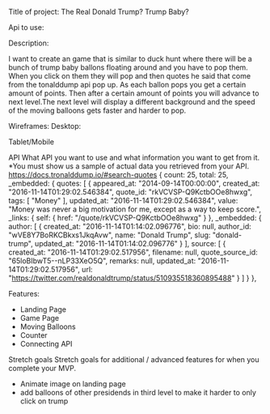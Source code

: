 Title of project:   The Real Donald Trump? Trump Baby?  

Api to use: 

Description:

I want to create an game that is similar to duck hunt where there will be a bunch of trump baby ballons floating around and you have to pop them.  When you click on them they will pop and then quotes he said that come from the tonalddump api pop up. As each ballon pops you get a certain amount of points.  Then after a certain amount of points you will advance to next level.The next level will display a different background and the speed of the moving balloons gets faster and harder to pop.    

Wireframes:
Desktop:

Tablet/Mobile



API What API you want to use and what information you want to get from it. *You must show us a sample of actual data you retrieved from your API.
https://docs.tronalddump.io/#search-quotes 
{
count: 25,
total: 25,
_embedded: {
quotes: [
{
appeared_at: "2014-09-14T00:00:00",
created_at: "2016-11-14T01:29:02.546384",
quote_id: "rkVCVSP-Q9KctbOOe8hwxg",
tags: [
"Money"
],
updated_at: "2016-11-14T01:29:02.546384",
value: "Money was never a big motivation for me, except as a way to keep score.",
_links: {
self: {
href: "/quote/rkVCVSP-Q9KctbOOe8hwxg"
}
},
_embedded: {
author: [
{
created_at: "2016-11-14T01:14:02.096776",
bio: null,
author_id: "wVE8Y7BoRKCBkxs1JkqAvw",
name: "Donald Trump",
slug: "donald-trump",
updated_at: "2016-11-14T01:14:02.096776"
}
],
source: [
{
created_at: "2016-11-14T01:29:02.517956",
filename: null,
quote_source_id: "65loBIbwT5--nLP33XeO5Q",
remarks: null,
updated_at: "2016-11-14T01:29:02.517956",
url: "https://twitter.com/realdonaldtrump/status/510935518360895488"
}
]
}
},


Features:
- Landing Page
- Game Page
- Moving Balloons
- Counter
- Connecting API

Stretch goals Stretch goals for additional / advanced features for when you complete your MVP.
- Animate image on landing page
- add balloons of other presidends in third level to make it harder to only click on trump

